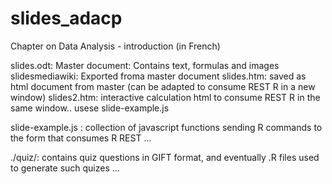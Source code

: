 slides_adacp
============
Chapter on Data Analysis - introduction (in French)

slides.odt: Master document: Contains text, formulas and images
slidesmediawiki: Exported froma master document
slides.htm: saved as html document from master (can be adapted to consume REST R in a new window)
slides2.htm: interactive calculation html to consume REST R in the same window.. usese slide-example.js

slide-example.js : collection of javascript functions sending R commands to the form that consumes R REST ...

./quiz/: contains quiz questions in GIFT format, and eventually .R files used to generate such quizes ...
